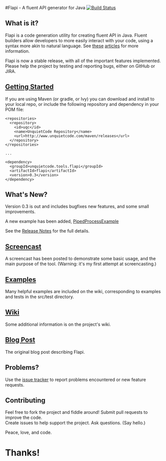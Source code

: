 #Flapi - A fluent API generator for Java
[![Build Status](https://travis-ci.org/UnquietCode/Flapi.png?branch=master)](https://travis-ci.org/UnquietCode/Flapi)

## What is it?
Flapi is a code generation utility for creating fluent API in Java.
Fluent builders allow developers to more easily interact with your code, using a syntax more akin to natural language.
See [these](http://www.unquietcode.com/blog/2011/programming/using-generics-to-build-fluent-apis-in-java)
[articles](http://martinfowler.com/bliki/FluentInterface.html) for more information.

Flapi is now a stable release, with all of the important features implemented. Please help the project
by testing and reporting bugs, either on GitHub or JIRA.

## [Getting Started](https://github.com/UnquietCode/Flapi/wiki/Getting-Started)
If you are using Maven (or gradle, or Ivy) you can download and install to your local repo, or include the following
repository and dependency in your POM file:
```
<repositories>
  <repository>
    <id>uqc</id>
    <name>UnquietCode Repository</name>
    <url>http://www.unquietcode.com/maven/releases</url>
  </repository>
</repositories>

...

<dependency>
  <groupId>unquietcode.tools.flapi</groupId>
  <artifactId>flapi</artifactId>
  <version>0.3</version>
</dependency>
```

## What's New?
Version 0.3 is out and includes bugfixes new features, and some small improvements.

A new example has been added,
[PipedProcessExample](https://github.com/UnquietCode/Flapi/tree/master/src/test/java/unquietcode/tools/flapi/examples/pipes)

See the [Release Notes](https://github.com/UnquietCode/Flapi/wiki/v0_3) for the full details.

## [Screencast](http://vimeo.com/58855907)
A screencast has been posted to demonstrate some basic usage, and the main purpose of the tool.
(Warning: it's my first attempt at screencasting.)

## [Examples](https://github.com/UnquietCode/Flapi/wiki/Examples)
Many helpful examples are included on the wiki, corresponding to examples and tests in the src/test directory.

## [Wiki](https://github.com/UnquietCode/Flapi/wiki)
Some additional information is on the project's wiki.

## [Blog Post](http://www.unquietcode.com/blog/2012/software/introducing-flapi)
The original blog post describing Flapi.

## Problems?
Use the [issue tracker](https://github.com/UnquietCode/Flapi/issues) to report problems encountered or new
feature requests.

## Contributing
Feel free to fork the project and fiddle around! Submit pull requests to improve the code.  
Create issues to help support the project. Ask questions. (Say hello.)

Peace, love, and code.

# Thanks!
